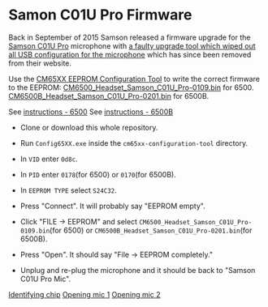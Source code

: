 # Samon C01U Pro Firmware

Back in September of 2015 Samson released a firmware upgrade for the [Samson C01U Pro](http://www.samsontech.com/samson/products/microphones/usb-microphones/c01upro/) microphone with [a faulty upgrade tool which wiped out all USB configuration for the microphone](https://twitter.com/konstruktors/status/643539539991089155) which has since been removed from their website.

Use the [CM65XX EEPROM Configuration Tool](cm65xx-configuration-tool/Config65XX.exe) to write the correct firmware to the EEPROM:
[CM6500_Headset_Samson_C01U_Pro-0109.bin](CM6500_Headset_Samson_C01U_Pro-0109.bin) for 6500.
[CM6500B_Headset_Samson_C01U_Pro-0201.bin](CM6500B_Headset_Samson_C01U_Pro-0201.bin) for 6500B.

See [instructions - 6500](docs/c01u-pro-downgrade-instructions.jpg)
See [instructions - 6500B](docs/c01u-pro-6500B-downgrade-instructions.jpg)

- Clone or download this whole repository.

- Run `Config65XX.exe` inside the `cm65xx-configuration-tool` directory.

- In `VID` enter `0d8c`.

- In `PID` enter `0178`(for 6500) or `0170`(for 6500B).

- In `EEPROM TYPE` select `S24C32`.

- Press "Connect". It will probably say "EEPROM empty".

- Click "FILE → EEPROM" and select `CM6500_Headset_Samson_C01U_Pro-0109.bin`(for 6500) or `CM6500B_Headset_Samson_C01U_Pro-0201.bin`(for 6500B).

- Press "Open". It should say "File → EEPROM completely."

- Unplug and re-plug the microphone and it should be back to "Samson C01U Pro Mic".

[Identifying chip](docs/Example-6500B-Chip.jpg)
[Opening mic 1](docs/Opening-Mic-1.jpg)
[Opening mic 2](Opening-Mic-2.jpg)